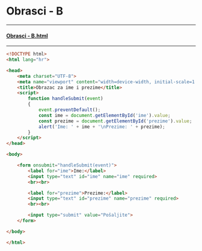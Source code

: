 # Obrasci - B

---

#### [Obrasci - B.html](https://joska.vercel.app/repo%20-%20sadr%C5%BEaj/3.%20razred/SJWP/LV08%20-%20html/obrasci%20-%20B.html)

---


```html
<!DOCTYPE html>
<html lang="hr">

<head>
    <meta charset="UTF-8">
    <meta name="viewport" content="width=device-width, initial-scale=1.0">
    <title>Obrazac za ime i prezime</title>
    <script>
        function handleSubmit(event)
        {
            event.preventDefault();
            const ime = document.getElementById('ime').value;
            const prezime = document.getElementById('prezime').value;
            alert('Ime: ' + ime + '\nPrezime: ' + prezime);
        }
    </script>
</head>

<body>

    <form onsubmit="handleSubmit(event)">
        <label for="ime">Ime:</label>
        <input type="text" id="ime" name="ime" required>
        <br><br>

        <label for="prezime">Prezime:</label>
        <input type="text" id="prezime" name="prezime" required>
        <br><br>

        <input type="submit" value="Pošaljite">
    </form>

</body>

</html>
```